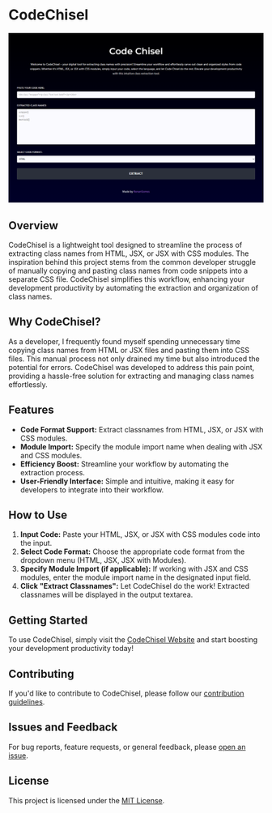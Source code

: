# CodeChisel

![CodeChisel](./screenshot.png)

## Overview

CodeChisel is a lightweight tool designed to streamline the process of extracting class names from HTML, JSX, or JSX with CSS modules. The inspiration behind this project stems from the common developer struggle of manually copying and pasting class names from code snippets into a separate CSS file. CodeChisel simplifies this workflow, enhancing your development productivity by automating the extraction and organization of class names.

## Why CodeChisel?

As a developer, I frequently found myself spending unnecessary time copying class names from HTML or JSX files and pasting them into CSS files. This manual process not only drained my time but also introduced the potential for errors. CodeChisel was developed to address this pain point, providing a hassle-free solution for extracting and managing class names effortlessly.

## Features

- **Code Format Support:** Extract classnames from HTML, JSX, or JSX with CSS modules.
- **Module Import:** Specify the module import name when dealing with JSX and CSS modules.
- **Efficiency Boost:** Streamline your workflow by automating the extraction process.
- **User-Friendly Interface:** Simple and intuitive, making it easy for developers to integrate into their workflow.

## How to Use

1. **Input Code:** Paste your HTML, JSX, or JSX with CSS modules code into the input.
2. **Select Code Format:** Choose the appropriate code format from the dropdown menu (HTML, JSX, JSX with Modules).
3. **Specify Module Import (if applicable):** If working with JSX and CSS modules, enter the module import name in the designated input field.
4. **Click "Extract Classnames":** Let CodeChisel do the work! Extracted classnames will be displayed in the output textarea.

## Getting Started

To use CodeChisel, simply visit the [CodeChisel Website](https://code-chisel.vercel.app/) and start boosting your development productivity today!

## Contributing

If you'd like to contribute to CodeChisel, please follow our [contribution guidelines](CONTRIBUTING.md).

## Issues and Feedback

For bug reports, feature requests, or general feedback, please [open an issue](https://github.com/RGomes98/codechisel/issues).

## License

This project is licensed under the [MIT License](LICENSE.md).
